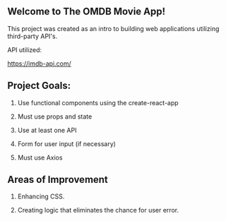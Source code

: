 ## Welcome to The OMDB Movie App!

This project was created as an intro to building web applications utilizing third-party API's.

API utilized:

https://imdb-api.com/

## Project Goals:

1. Use functional components using the create-react-app

2. Must use props and state

3. Use at least one API

4. Form for user input (if necessary)

5. Must use Axios

## Areas of Improvement

1. Enhancing CSS.

2. Creating logic that eliminates the chance for user error.
